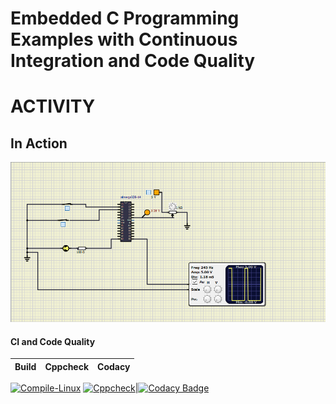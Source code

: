 # Embedded C Programming Examples with Continuous Integration and Code Quality

# ACTIVITY

## In Action


![](https://github.com/265104/Emb_C/blob/main/simulation/Activity4.png)

#### CI and Code Quality

|Build|Cppcheck|Codacy|
|:--:|:--:|:--:|
[![Compile-Linux](https://github.com/265104/Emb_C/actions/workflows/Compile.yml/badge.svg)](https://github.com/265104/Emb_C/actions/workflows/Compile.yml)
[![Cppcheck](https://github.com/265104/Emb_C/actions/workflows/CodeQulaity.yml/badge.svg)](https://github.com/265104/Emb_C/actions/workflows/CodeQulaity.yml)|[![Codacy Badge](https://app.codacy.com/project/badge/Grade/c94351d871024700adf4312c01c54e57)](https://www.codacy.com/gh/265104/Emb_C/dashboard?utm_source=github.com&amp;utm_medium=referral&amp;utm_content=265104/Emb_C&amp;utm_campaign=Badge_Grade)



